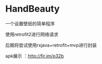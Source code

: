 # HandBeauty
一个设置壁纸的简单程序

使用retrofit2进行网络请求

后期将尝试使用rxjava+retrofit+mvp进行封装

apk展示	：http://fir.im/p32b

